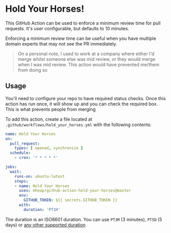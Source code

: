 # Hold Your Horses!

This GitHub Action can be used to enforce a minimum review time for pull requests. It's user configurable, but defaults to 10 minutes.

Enforcing a minimum review time can be useful when you have multiple domain experts that may not see the PR immediately.

> On a personal note, I used to work at a company where either I'd merge whilst someone else was mid review, or they would merge when I was mid review. This action would have prevented me/them from doing so

## Usage

You'll need to configure your repo to have required status checks. Once this action has run once, it will show up and you can check the required box. This is what prevents people from merging

To add this action, create a file located at `.github/workflows/hold_your_horses.yml` with the following contents:

```yaml
name: Hold Your Horses
on:
  pull_request:
    types: [ opened, synchronize ]
  schedule:
    - cron: '* * * * *'

jobs:
  wait:
    runs-on: ubuntu-latest
    steps:
    - name: Hold Your Horses
      uses: mheap/github-action-hold-your-horses@master
      env:
        GITHUB_TOKEN: ${{ secrets.GITHUB_TOKEN }}
      with:
        duration: 'PT1H'
```

The duration is an ISO8601 duration. You can use `PT3M` (3 minutes), `PT5D` (5 days) or [any other supported duration](https://en.wikipedia.org/wiki/ISO_8601#Durations)
